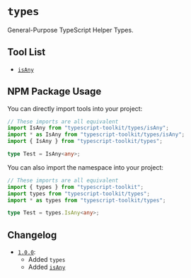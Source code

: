 # `types`
General-Purpose TypeScript Helper Types.


## Tool List
- [`isAny`](./isAny/)


## NPM Package Usage
You can directly import tools into your project:
```ts
// These imports are all equivalent
import IsAny from "typescript-toolkit/types/isAny";
import * as IsAny from "typescript-toolkit/types/isAny";
import { IsAny } from "typescript-toolkit/types";

type Test = IsAny<any>;
```

You can also import the namespace into your project:
```ts
// These imports are all equivalent
import { types } from "typescript-toolkit";
import types from "typescript-toolkit/types";
import * as types from "typescript-toolkit/types";

type Test = types.IsAny<any>;
```


## Changelog
- [`1.0.0`](https://github.com/FusedKush/typescript-toolkit/releases/1.0.0):
  - Added `types`
  - Added [`isAny`](./isAny/)
